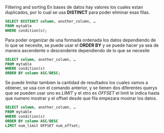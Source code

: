 Filtering and sorting
En bases de datos hay valores los cuales estan duplicados, por lo cual se usa **DISTINCT** para poder eliminar esas filas.

```sql
SELECT DISTINCT column, another_column, …
FROM mytable
WHERE condition(s);
```

Para poder organizar de una formada ordenada los datos dependiendo de lo que se necesite, se puede usar el **ORDER BY** y se puede hacer ya sea de manera ascendente o descendente dependiendo de lo que se necesite

```sql
SELECT column, another_column, …
FROM mytable
WHERE condition(s)
ORDER BY column ASC/DESC;
````

Se puede limitar tambien la cantidad de resultados los cuales vamos a obtener, se usa con el comando anterior, y se tienen dos diferentes querys que se pueden usar uno es *LIMIT* y el otro es *OFFSET*
el limit le indica hasta que numero mostrar y el offset desde que fila empezara mostrar los datos.
```sql
SELECT column, another_column, …
FROM mytable
WHERE condition(s)
ORDER BY column ASC/DESC
LIMIT num_limit OFFSET num_offset;
```